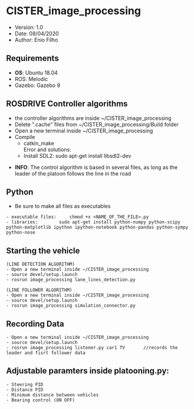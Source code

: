 # CISTER_image_processing
* Version: 	1.0
* Date:		08/04/2020
* Author: 	Enio Filho

## Requirements
* **OS**: Ubuntu 18.04
* ROS: Melodic
* Gazebo: Gazebo 9

## ROSDRIVE Controller algorithms
- the controller algorithms are inside ~/CISTER_image_processing
- Delete ".cache" files from ~/CISTER_image_processing/Build folder
- Open a new terminal inside ~/CISTER_image_processing
- Compile
	- catkin_make		
	Error and solutions:
	- Install SDL2:	sudo apt-get install libsdl2-dev

* **INFO**: The control algorithm is based in several files, as long as the leader of the platoon follows the line in the road

## Python
- Be sure to make all files as executables 
````
- executable files: 	chmod +x <NAME_OF_THE_FILE>.py
- libraries:		sudo apt-get install python-numpy python-scipy python-matplotlib ipython ipython-notebook python-pandas python-sympy python-nose
````

## Starting the vehicle
````
(LINE DETECTION ALGORITHM)
- Open a new terminal inside ~/CISTER_image_processing
- source devel/setup.launch
- rosrun image_processing lane_lines_detection.py
````
````
(LINE FOLLOWER ALGORITHM)
- Open a new terminal inside ~/CISTER_image_processing
- source devel/setup.launch
- rosrun image_processing simulation_connector.py
````


## Recording Data
````
- Open a new terminal inside ~/CISTER_image_processing
- source devel/setup.launch
- rosrun image_processing listener.py car1 TV		//records the leader and fisrt follower data

````

## Adjustable paramters inside platooning.py:
````
- Steering PID
- Distance PID 
- Minimum distance between vehicles
- Bearing control (ON OFF)
````





